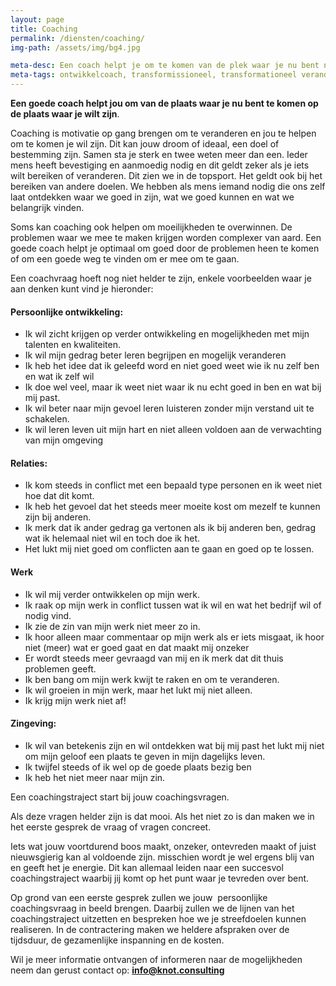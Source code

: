 ```yaml
---
layout: page
title: Coaching
permalink: /diensten/coaching/
img-path: /assets/img/bg4.jpg

meta-desc: Een coach helpt je om te komen van de plek waar je nu bent naar de plek waar je wilt zijn
meta-tags: ontwikkelcoach, transformissioneel, transformationeel veranderen, motivatie, coachinsvraag, coachtraject, coachproces, droom, doelbepaling, bestemming, zingeving, streefdoelen, christelijke coach
---
```


**Een goede coach helpt jou om van de plaats waar je nu bent te komen op de plaats waar je wilt zijn**. 

Coaching is motivatie op gang brengen om te veranderen en jou te helpen om te komen je wil zijn. Dit kan jouw droom of ideaal, een doel of bestemming zijn. Samen sta je sterk en twee weten meer dan een. Ieder mens heeft bevestiging en aanmoedig nodig en dit geldt zeker als je iets wilt bereiken of veranderen. Dit zien we in de topsport. Het geldt ook bij het bereiken van andere doelen. We hebben als mens iemand nodig die ons zelf laat ontdekken waar we goed in zijn, wat we goed kunnen en wat we belangrijk vinden.

Soms kan coaching ook helpen om moeilijkheden te overwinnen. De problemen waar we mee te maken krijgen worden complexer van aard. Een goede coach helpt je optimaal om goed door de problemen heen te komen of om een goede weg te vinden om er mee om te gaan.

Een coachvraag hoeft nog niet helder te zijn, enkele voorbeelden waar je aan denken kunt vind je hieronder:

#### Persoonlijke ontwikkeling:
- Ik wil zicht krijgen op verder ontwikkeling en mogelijkheden met mijn talenten en kwaliteiten.
- Ik wil mijn gedrag beter leren begrijpen en mogelijk veranderen
- Ik heb het idee dat ik geleefd word en niet goed weet wie ik nu zelf ben en wat ik zelf wil
- Ik doe wel veel, maar ik weet niet waar ik nu echt goed in ben en wat bij mij past.
- Ik wil beter naar mijn gevoel leren luisteren zonder mijn verstand uit te schakelen.
- Ik wil leren leven uit mijn hart en niet alleen voldoen aan de verwachting van mijn omgeving


#### Relaties:
- Ik kom steeds in conflict met een bepaald type personen en ik weet niet hoe dat dit komt. 
- Ik heb het gevoel dat het steeds meer moeite kost om mezelf te kunnen zijn bij anderen.
- Ik merk dat ik ander gedrag ga vertonen als ik bij anderen ben, gedrag wat ik helemaal niet wil en toch doe ik het.
- Het lukt mij niet goed om conflicten aan te gaan en goed op te lossen.

#### Werk
- Ik wil mij verder ontwikkelen op mijn werk.
- Ik raak op mijn werk in conflict tussen wat ik wil en wat het bedrijf wil of nodig vind.
- Ik zie de zin van mijn werk niet meer zo in.
- Ik hoor alleen maar commentaar op mijn werk als er iets misgaat, ik hoor niet (meer) wat er goed gaat en dat maakt mij onzeker
- Er wordt steeds meer gevraagd van mij en ik merk dat dit thuis problemen geeft.
- Ik ben bang om mijn werk kwijt te raken en om te veranderen.
- Ik wil groeien in mijn werk, maar het lukt mij niet alleen.
- Ik krijg mijn werk niet af!

#### Zingeving:
- Ik wil van betekenis zijn en wil ontdekken wat bij mij past
het lukt mij niet om mijn geloof een plaats te geven in mijn dagelijks leven.
- Ik twijfel steeds of ik wel op de goede plaats bezig ben
- Ik heb het niet meer naar mijn zin.

Een coachingstraject start bij jouw coachingsvragen.

Als deze vragen helder zijn is dat mooi. Als het niet zo is dan maken we in het eerste gesprek de vraag of vragen concreet.

Iets wat jouw voortdurend boos maakt, onzeker, ontevreden maakt of juist nieuwsgierig kan al voldoende zijn. misschien wordt je wel ergens blij van en geeft het je energie. Dit kan allemaal leiden naar een succesvol coachingstraject waarbij jij komt op het punt waar je tevreden over bent.

Op grond van een eerste gesprek zullen we jouw  persoonlijke coachingsvraag in beeld brengen. Daarbij zullen we de lijnen van het coachingstraject uitzetten en bespreken hoe we je streefdoelen kunnen realiseren.
In de contractering maken we heldere afspraken over de tijdsduur, de gezamenlijke inspanning en de kosten.

Wil je meer informatie ontvangen of informeren naar de mogelijkheden neem dan gerust contact op: **<a href="mailto:info@knot.consulting">info@knot.consulting</a>**
